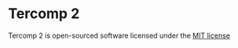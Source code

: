 # Tercomp 2

Tercomp 2 is open-sourced software licensed under the [MIT license](http://opensource.org/licenses/MIT)

